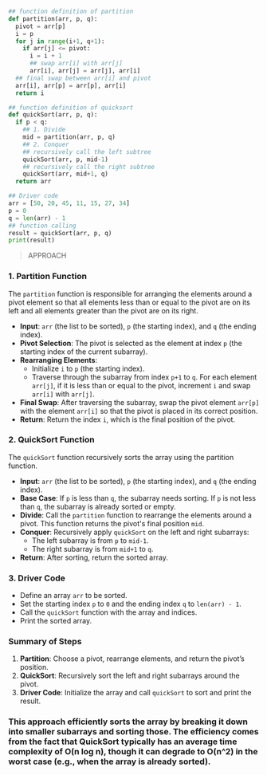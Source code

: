 ```python
## function definition of partition
def partition(arr, p, q):
  pivot = arr[p]
  i = p
  for j in range(i+1, q+1):
    if arr[j] <= pivot:
      i = i + 1
      ## swap arr[i] with arr[j]
      arr[i], arr[j] = arr[j], arr[i]
  ## final swap between arr[i] and pivot
  arr[i], arr[p] = arr[p], arr[i]
  return i

## function definition of quicksort
def quickSort(arr, p, q):
  if p < q:
    ## 1. Divide
    mid = partition(arr, p, q)
    ## 2. Conquer
    ## recursively call the left subtree
    quickSort(arr, p, mid-1)
    ## recursively call the right subtree
    quickSort(arr, mid+1, q)
  return arr

## Driver code
arr = [50, 20, 45, 11, 15, 27, 34]
p = 0
q = len(arr) - 1
## function calling
result = quickSort(arr, p, q)
print(result)
```

>APPROACH



### 1. **Partition Function**

The `partition` function is responsible for arranging the elements around a pivot element so that all elements less than or equal to the pivot are on its left and all elements greater than the pivot are on its right.

- **Input**: `arr` (the list to be sorted), `p` (the starting index), and `q` (the ending index).
- **Pivot Selection**: The pivot is selected as the element at index `p` (the starting index of the current subarray).
- **Rearranging Elements**:
  - Initialize `i` to `p` (the starting index).
  - Traverse through the subarray from index `p+1` to `q`. For each element `arr[j]`, if it is less than or equal to the pivot, increment `i` and swap `arr[i]` with `arr[j]`.
- **Final Swap**: After traversing the subarray, swap the pivot element `arr[p]` with the element `arr[i]` so that the pivot is placed in its correct position.
- **Return**: Return the index `i`, which is the final position of the pivot.

### 2. **QuickSort Function**

The `quickSort` function recursively sorts the array using the partition function.

- **Input**: `arr` (the list to be sorted), `p` (the starting index), and `q` (the ending index).
- **Base Case**: If `p` is less than `q`, the subarray needs sorting. If `p` is not less than `q`, the subarray is already sorted or empty.
- **Divide**: Call the `partition` function to rearrange the elements around a pivot. This function returns the pivot's final position `mid`.
- **Conquer**: Recursively apply `quickSort` on the left and right subarrays:
  - The left subarray is from `p` to `mid-1`.
  - The right subarray is from `mid+1` to `q`.
- **Return**: After sorting, return the sorted array.

### 3. **Driver Code**

- Define an array `arr` to be sorted.
- Set the starting index `p` to `0` and the ending index `q` to `len(arr) - 1`.
- Call the `quickSort` function with the array and indices.
- Print the sorted array.

### Summary of Steps

1. **Partition**: Choose a pivot, rearrange elements, and return the pivot’s position.
2. **QuickSort**: Recursively sort the left and right subarrays around the pivot.
3. **Driver Code**: Initialize the array and call `quickSort` to sort and print the result.

### This approach efficiently sorts the array by breaking it down into smaller subarrays and sorting those. The efficiency comes from the fact that QuickSort typically has an average time complexity of O(n log n), though it can degrade to O(n^2) in the worst case (e.g., when the array is already sorted).




